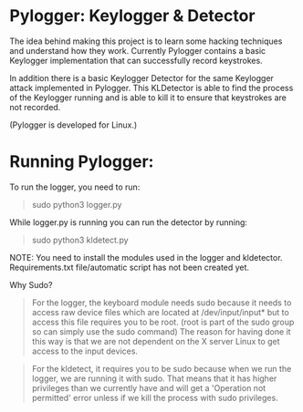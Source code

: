 <h1>Pylogger: Keylogger & Detector</h1>

The idea behind making this project is to learn some hacking techniques and understand how they work.
Currently Pylogger contains a basic Keylogger implementation that can successfully record keystrokes.

In addition there is a basic Keylogger Detector for the same Keylogger attack implemented in Pylogger. 
This KLDetector is able to find the process of the Keylogger running and is able to kill it to ensure that keystrokes are not recorded.

(Pylogger is developed for Linux.)


# Running Pylogger:

To run the logger, you need to run: 

> sudo python3 logger.py


While logger.py is running you can run the detector by running: 

> sudo python3 kldetect.py

NOTE: You need to install the modules used in the logger and kldetector. Requirements.txt file/automatic script has not
been created yet. 

Why Sudo?
> For the logger, the keyboard module needs sudo because it needs to access raw device files which are located at 
	/dev/input/input* but to access this file requires you to be root. (root is part of the sudo group so can simply 
	use the sudo command) The reason for having done it this way is that we are not dependent on the X server Linux
	to get access to the input devices.

> For the kldetect, it requires you to be sudo because when we run the logger, we are running it with sudo. That means
	that it has higher privileges than we currently have and will get a 'Operation not permitted' error unless if 
	we kill the process with sudo privileges.  
